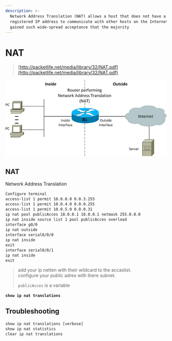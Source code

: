 ```yaml
---
description: >-
  Network Address Translation (NAT) allows a host that does not have a
  registered IP address to communicate with other hosts on the Internet. NAT has
  gained such wide-spread acceptance that the majority
---
```


# NAT

> [http://packetlife.net/media/library/32/NAT.pdf](http://packetlife.net/media/library/32/NAT.pdf)

![](../.gitbook/assets/110-2.jpg)

## NAT

Network Address Translation

```text
Configure terminal
access-list 1 permit 10.0.0.0 0.0.3.255
access-list 1 permit 10.0.4.0 0.0.0.255
access-list 1 permit 10.0.5.0 0.0.0.31
ip nat pool publicAcces 18.0.0.1 18.0.0.1 netmask 255.0.0.0
ip nat inside source list 1 pool publicAcces overload
interface g0/0
ip nat outside
interface serial0/0/0
ip nat inside
exit
interface serial0/0/1
ip nat inside 
exit
```

> add your ip netten with their wildcard to the accaslist.  
> configure your public adres with there subnet.
>
> `publicAcces` is a variable

**`show ip nat translations`**

## Troubleshooting

```text
show ip nat translations [verbose]
show ip nat statistics
clear ip nat translations
```

